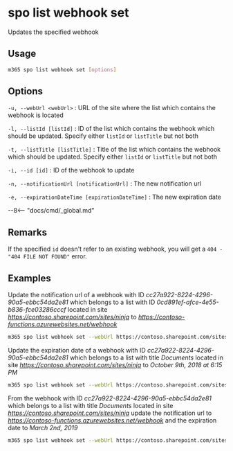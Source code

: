 # spo list webhook set

Updates the specified webhook

## Usage

```sh
m365 spo list webhook set [options]
```

## Options

`-u, --webUrl <webUrl>`
: URL of the site where the list which contains the webhook is located

`-l, --listId [listId]`
: ID of the list which contains the webhook which should be updated. Specify either `listId` or `listTitle` but not both

`-t, --listTitle [listTitle]`
: Title of the list which contains the webhook which should be updated. Specify either `listId` or `listTitle` but not both

`-i, --id [id]`
: ID of the webhook to update

`-n, --notificationUrl [notificationUrl]`
: The new notification url

`-e, --expirationDateTime [expirationDateTime]`
: The new expiration date

--8<-- "docs/cmd/_global.md"

## Remarks

If the specified `id` doesn't refer to an existing webhook, you will get a `404 - "404 FILE NOT FOUND"` error.

## Examples

Update the notification url of a webhook with ID _cc27a922-8224-4296-90a5-ebbc54da2e81_ which belongs to a list with ID _0cd891ef-afce-4e55-b836-fce03286cccf_ located in site _https://contoso.sharepoint.com/sites/ninja_ to _https://contoso-functions.azurewebsites.net/webhook_

```sh
m365 spo list webhook set --webUrl https://contoso.sharepoint.com/sites/ninja --listId 0cd891ef-afce-4e55-b836-fce03286cccf --id cc27a922-8224-4296-90a5-ebbc54da2e81 --notificationUrl https://contoso-functions.azurewebsites.net/webhook
```

Update the expiration date of a webhook with ID _cc27a922-8224-4296-90a5-ebbc54da2e81_ which belongs to a list with title _Documents_ located in site _https://contoso.sharepoint.com/sites/ninja_ to _October 9th, 2018 at 6:15 PM_

```sh
m365 spo list webhook set --webUrl https://contoso.sharepoint.com/sites/ninja --listTitle Documents --id cc27a922-8224-4296-90a5-ebbc54da2e81 --expirationDateTime 2018-10-09T18:15
```

From the webhook with ID _cc27a922-8224-4296-90a5-ebbc54da2e81_ which belongs to a list with title _Documents_ located in site _https://contoso.sharepoint.com/sites/ninja_ update the notification url to _https://contoso-functions.azurewebsites.net/webhook_
and the expiration date to _March 2nd, 2019_

```sh
m365 spo list webhook set --webUrl https://contoso.sharepoint.com/sites/ninja --listTitle Documents --id cc27a922-8224-4296-90a5-ebbc54da2e81 --notificationUrl https://contoso-functions.azurewebsites.net/webhook --expirationDateTime 2019-03-02
```